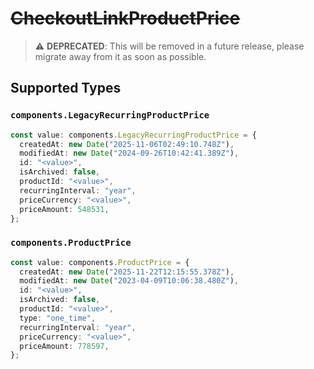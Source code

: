 # ~~CheckoutLinkProductPrice~~

> :warning: **DEPRECATED**: This will be removed in a future release, please migrate away from it as soon as possible.


## Supported Types

### `components.LegacyRecurringProductPrice`

```typescript
const value: components.LegacyRecurringProductPrice = {
  createdAt: new Date("2025-11-06T02:49:10.748Z"),
  modifiedAt: new Date("2024-09-26T10:42:41.389Z"),
  id: "<value>",
  isArchived: false,
  productId: "<value>",
  recurringInterval: "year",
  priceCurrency: "<value>",
  priceAmount: 548531,
};
```

### `components.ProductPrice`

```typescript
const value: components.ProductPrice = {
  createdAt: new Date("2025-11-22T12:15:55.378Z"),
  modifiedAt: new Date("2023-04-09T10:06:38.480Z"),
  id: "<value>",
  isArchived: false,
  productId: "<value>",
  type: "one_time",
  recurringInterval: "year",
  priceCurrency: "<value>",
  priceAmount: 778597,
};
```

